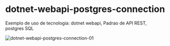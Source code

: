 # dotnet-webapi-postgres-connection
Exemplo de uso de tecnologia: dotnet webapi, Padrao de API REST, postgres SQL


![dotnet-webapi-postgres-connection-01](https://user-images.githubusercontent.com/105994806/170884435-4908d04f-871c-441f-8ac4-048ebe1e2b8d.jpg)
